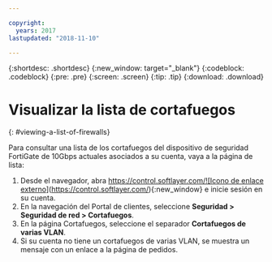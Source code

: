 ```yaml
---

copyright:
  years: 2017
lastupdated: "2018-11-10"

---
```


{:shortdesc: .shortdesc}
{:new_window: target="_blank"}
{:codeblock: .codeblock}
{:pre: .pre}
{:screen: .screen}
{:tip: .tip}
{:download: .download}

# Visualizar la lista de cortafuegos
{: #viewing-a-list-of-firewalls}

Para consultar una lista de los cortafuegos del dispositivo de seguridad FortiGate de 10Gbps actuales asociados a su cuenta, vaya a la página de lista:

1. Desde el navegador, abra [https://control.softlayer.com/![Icono de enlace externo](../../icons/launch-glyph.svg "Icono de enlace externo")](https://control.softlayer.com/){:new_window} e inicie sesión en su cuenta.
2. En la navegación del Portal de clientes, seleccione **Seguridad > Seguridad de red > Cortafuegos**.
3. En la página Cortafuegos, seleccione el separador **Cortafuegos de varias VLAN**. 
4. Si su cuenta no tiene un cortafuegos de varias VLAN, se muestra un mensaje con un enlace a la página de pedidos. 
